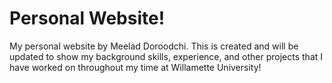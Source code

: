 # Personal Website!

My personal website by Meelad Doroodchi. This is created and will be updated to show my background skills, experience, and other projects that I have worked on throughout my time at Willamette University!
